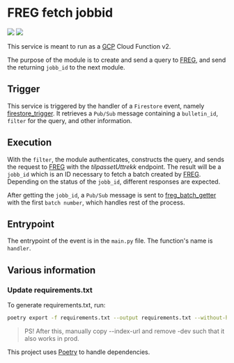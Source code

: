 # FREG fetch jobbid
[![](https://img.shields.io/badge/Python-a?style=flat&logo=python&label=Code&color=3776AB&logoColor=ffffff)](https://www.python.org/)
[![](https://img.shields.io/badge/Poetry-a?style=flat&logo=poetry&label=Package-Manager&color=60A5FA&logoColor=ffffff)](https://python-poetry.org/)

This service is meant to run as a [GCP](https://cloud.google.com/) Cloud Function v2.

The purpose of the module is to create and send a query to [FREG](https://www.ks.no/fagomrader/digitalisering/felleslosninger/modernisert-folkeregister/), and send the returning `jobb_id` to the next module.

## Trigger
This service is triggered by the handler of a `Firestore` event, namely [firestore_trigger](https://github.com/knowit/Innbyggerkontakt-public/tree/master/webapp/functions/python/firestore_trigger). It retrieves a `Pub/Sub` message containing a `bulletin_id`, `filter` for the query, and other information.

## Execution
With the `filter`, the module authenticates, constructs the query, and sends the request to [FREG](https://www.ks.no/fagomrader/digitalisering/felleslosninger/modernisert-folkeregister/) with the *tilpassetUttrekk* endpoint. The result will be a `jobb_id` which is an ID necessary to fetch a batch created by [FREG](https://www.ks.no/fagomrader/digitalisering/felleslosninger/modernisert-folkeregister/). Depending on the status of the `jobb_id`, different responses are expected.

After getting the `jobb_id`, a `Pub/Sub` message is sent to [freg_batch_getter](https://github.com/knowit/Innbyggerkontakt-public/tree/master/freg_batch_getter) with the first `batch number`, which handles rest of the process.

## Entrypoint
The entrypoint of the event is in the `main.py` file. The function's name is `handler`.

## Various information

### Update requirements.txt
To generate requirements.txt, run:
``` bash
poetry export -f requirements.txt --output requirements.txt --without-hashes
```
>PS! After this, manually copy --index-url and remove -dev such that it also works in prod.

This project uses [Poetry](https://python-poetry.org/) to handle dependencies.
